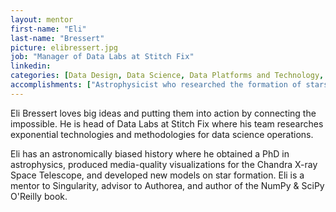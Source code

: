 ```yaml
---
layout: mentor
first-name: "Eli"
last-name: "Bressert"
picture: elibressert.jpg
job: "Manager of Data Labs at Stitch Fix"
linkedin: 
categories: [Data Design, Data Science, Data Platforms and Technology, Cloud Computing, Machine Learning]
accomplishments: ["Astrophysicist who researched the formation of stars","Former data scientist at Jawbone","Expert in analyzing large data"]
---
```

Eli Bressert loves big ideas and putting them into action by
connecting the impossible. He is head of Data Labs at Stitch Fix where
his team researches exponential technologies and methodologies for
data science operations. 

Eli has an astronomically biased history
where he obtained a PhD in astrophysics, produced media-quality
visualizations for the Chandra X-ray Space Telescope, and developed
new models on star formation. Eli is a mentor to Singularity, advisor
to Authorea, and author of the NumPy & SciPy O'Reilly book.
